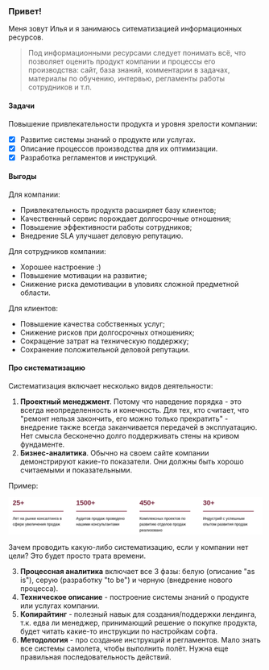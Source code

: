 ### Привет!

Меня зовут Илья и я занимаюсь ситематизацией информационных ресурсов.

> Под информационными ресурсами следует понимать всё, что позволяет оценить продукт компании и процессы его производства: сайт, база знаний, комментарии в задачах, материалы по обучению, интервью, регламенты работы сотрудников и т.п.

#### Задачи
Повышение привлекательности продукта и уровня зрелости компании:
- [x] Развитие системы знаний о продукте или услугах.
- [x] Описание процессов производства для их оптимизации.
- [x] Разработка регламентов и инструкций.

#### Выгоды
Для компании:
- Привлекательность продукта расширяет базу клиентов;
- Качественный сервис порождает долгосрочные отношения;
- Повышение эффективности работы сотрудников;
- Внедрение SLA улучшает деловую репутацию.

Для сотрудников компании:
- Хорошее настроение :)
- Повышение мотивации на развитие;
- Снижение риска демотивации в уловиях сложной предметной области.

Для клиентов:
- Повышение качества собственных услуг;
- Снижение рисков при долгосрочных отношениях;
- Сокращение затрат на техническую поддержку;
- Сохранение положительной деловой репутации.

#### Про систематизацию

Систематизация включает несколько видов деятельности:
1. **Проектный менеджмент**. Потому что наведение порядка - это всегда неопределенность и конечность. Для тех, кто считает, что "ремонт нельзя закончить, его можно только прекратить" - внедрение также всегда заканчивается передачей в эксплуатацию. Нет смысла бесконечно долго поддерживать стены на кривом фундаменте.
2. **Бизнес-аналитика**. Обычно на своем сайте компании демонстрируют какие-то показатели. Они должны быть хорошо считаемыми и показательными.

Пример:

<kbd>
<img src="/Screens/Berner&Stafford.png" width="800">
</kbd>

Зачем проводить какую-либо систематизацию, если у компании нет цели? Это будет просто трата времени.

3. **Процессная аналитика** включает все 3 фазы: белую (описание "as is"), серую (разработку "to be") и черную (внедрение нового процесса).
4. **Техническое описание** - построение системы знаний о продукте или услугах компании.
5. **Копирайтинг** - полезный навык для создания/поддержки лендинга, т.к. едва ли менеджер, принимающий решение о покупке продукта, будет читать какие-то инструкции по настройкам софта.
6. **Методология** - про создание инструкций и регламентов. Мало знать все системы самолета, чтобы выполнить полёт. Нужна еще правильная последовательность действий.

